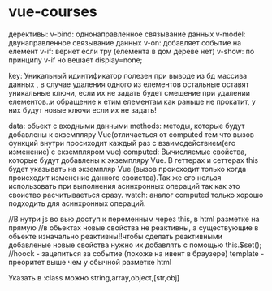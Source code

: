 # vue-courses
дерективы:
v-bind: однонаправленное связывание данных
v-model: двунаправленное связывание данных
v-on: добавляет событие на елемент
v-if: вернет если тру (елемента в дом дереве нет)
v-show: по принципу v-if но вешает display=none;


key: Уникальный идинтификатор полезен при выводе из бд массива данных , в случае удаления одного из елементов остальные оставят уникальные ключи, если их не задать будет смещение при удалении елементов..и обращение к етим елементам как раньше не прокатит, у них будут новые ключи если их не задать!


data: обьект с входными данными
methods: методы, которые будут добавлены к экземпляру Vue(отличаеться от computed тем что вызов функций внутри просиходит каждый раз с взаимодействием(его изменение) с екземпляром vue)
computed: Вычисляемые свойства, которые будут добавлены к экземпляру Vue. В геттерах и сеттерах this будет указывать на экземпляр Vue.(вызов происходит только когда происходит изменение данного своиства).Так же его нельзя использовать при выполнения асинхронных операций так как это своиство расчитываеться сразу.
watch: аналог computed только хорошо подходить для асинхронных операций.

//В нутри js во вью доступ к переменным через this, в html разметке на прямую
//в обьектах новые свойства не реактивны, а существующие в обьекте изначально реактивны!!чтобы сделать реактивными добавленые новые свойства нужно их добавлять с помощью this.$set();
//hoock - зацепиться за событие (похоже на ивент в браузере)
template - преоритет выше чем у обычной разметке html

Указать в :class можно string,array,object,[str,obj]